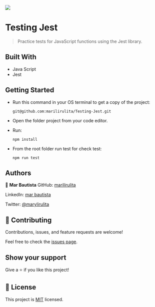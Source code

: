 ![](https://img.shields.io/badge/Microverse-blueviolet)

# Testing Jest

> Practice tests for JavaScript functions using the Jest library.

## Built With

- Java Script
- Jest

## Getting Started

- Run this command in your OS terminal to get a copy of the project:

  ```
  git@github.com:marilirulita/Testing-Jest.git
  ```

- Open the folder project from your code editor.

- Run:

  ```
  npm install
  ```
  
- From the root folder run test for check test: 

  ```
  npm run test
  ```

## Authors

👤 **Mar Bautista**
GitHub: [marilirulita](https://github.com/marilirulita)

LinkedIn: [mar bautista](https://www.linkedin.com/in/marbautista/)

Twitter: [@marylirulita](https://twitter.com/marylirulita)


## 🤝 Contributing

Contributions, issues, and feature requests are welcome!

Feel free to check the [issues page](../../issues/).

## Show your support

Give a ⭐️ if you like this project!

## 📝 License

This project is [MIT](./MIT.md) licensed.

